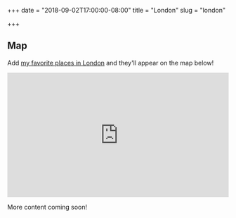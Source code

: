 +++
date = "2018-09-02T17:00:00-08:00"
title = "London"
slug = "london"

+++

## Map

Add [my favorite places in London](https://goo.gl/maps/BzHQwtLAMJn) and
they'll appear on the map below!

<div style="position: relative; padding-bottom: 56.25%; height: 0; overflow: hidden;">
  <iframe src="https://www.google.com/maps/embed/v1/place?q=london&key=AIzaSyDLYiOj_9ow-VnEoGuZ0_4wG7K0c4vuoQo" allowfullscreen style="position: absolute; top: 0; left: 0; width: 100%; height: 100%; border:0;"></iframe>
</div>

More content coming soon!